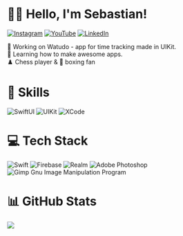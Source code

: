 # 👨‍💻 Hello, I'm Sebastian!
[![Instagram](https://img.shields.io/badge/Instagram-%23E4405F.svg?logo=Instagram&logoColor=white)](https://instagram.com/sebakodzi) 
[![YouTube](https://img.shields.io/badge/YouTube-%23FF0000.svg?logo=YouTube&logoColor=white)](https://www.youtube.com/@sebakodzi) 
[![LinkedIn](https://img.shields.io/badge/LinkedIn-%230077B5.svg?logo=linkedin&logoColor=white)](https://linkedin.com/in/sebastian-hajduk) 

🔭 Working on Watudo - app for time tracking made in UIKit.<br>
🌱 Learning how to make awesome apps.<br>
♟️ Chess player & 🥊 boxing fan

# 💪 Skills
![SwiftUI](https://img.shields.io/badge/-SwiftUI-orange?style=for-the-badge)
![UIKit](https://img.shields.io/badge/-UIKit-orange?style=for-the-badge)
![XCode](https://img.shields.io/badge/-XCode-blue?style=for-the-badge)


# 💻 Tech Stack
![Swift](https://img.shields.io/badge/swift-F54A2A?style=for-the-badge&logo=swift&logoColor=white) 
![Firebase](https://img.shields.io/badge/firebase-%23039BE5.svg?style=for-the-badge&logo=firebase) 
![Realm](https://img.shields.io/badge/Realm-39477F?style=for-the-badge&logo=realm&logoColor=white) 
![Adobe Photoshop](https://img.shields.io/badge/adobephotoshop-%2331A8FF.svg?style=for-the-badge&logo=adobephotoshop&logoColor=white) 
![Gimp Gnu Image Manipulation Program](https://img.shields.io/badge/Gimp-657D8B?style=for-the-badge&logo=gimp&logoColor=FFFFFF)

# 📊 GitHub Stats
![](https://github-readme-streak-stats.herokuapp.com/?user=sebahajduk&theme=nord&hide_border=true)<br/>




